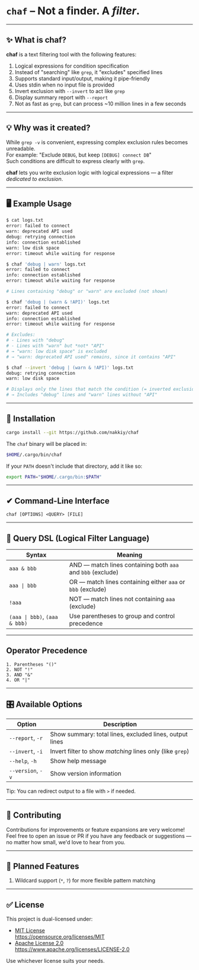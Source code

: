 # **`chaf`** – Not a finder. A *filter*.

---

## ✨ What is **chaf**?

**chaf** is a text filtering tool with the following features:

1. Logical expressions for condition specification  
1. Instead of "searching" like `grep`, it "excludes" specified lines  
1. Supports standard input/output, making it pipe-friendly  
1. Uses stdin when no input file is provided  
1. Invert exclusion with `--invert` to act like `grep`  
1. Display summary report with `--report`  
1. Not as fast as `grep`, but can process ~10 million lines in a few seconds  

---

## 💡 Why was it created?

While `grep -v` is convenient, expressing complex exclusion rules becomes unreadable.  
For example: "Exclude `DEBUG`, but keep `[DEBUG] connect DB`"  
Such conditions are difficult to express clearly with `grep`.

**chaf** lets you write exclusion logic with logical expressions — a filter *dedicated to exclusion*.  

---

## 🖥️ Example Usage

```bash
$ cat logs.txt
error: failed to connect
warn: deprecated API used
debug: retrying connection
info: connection established
warn: low disk space
error: timeout while waiting for response

$ chaf 'debug | warn' logs.txt
error: failed to connect
info: connection established
error: timeout while waiting for response

# Lines containing "debug" or "warn" are excluded (not shown)

$ chaf 'debug | (warn & !API)' logs.txt
error: failed to connect
warn: deprecated API used
info: connection established
error: timeout while waiting for response

# Excludes:
# - Lines with "debug"
# - Lines with "warn" but *not* "API"
# → "warn: low disk space" is excluded
# → "warn: deprecated API used" remains, since it contains "API"

$ chaf --invert 'debug | (warn & !API)' logs.txt
debug: retrying connection
warn: low disk space

# Displays only the lines that match the condition (= inverted exclusion)
# → Includes "debug" lines and "warn" lines without "API"
```

---

## 🚀 Installation

```bash
cargo install --git https://github.com/nakkiy/chaf
```

The `chaf` binary will be placed in:

```bash
$HOME/.cargo/bin/chaf
```

If your `PATH` doesn't include that directory, add it like so:

```bash
export PATH="$HOME/.cargo/bin:$PATH"
```

---

## ✔ Command-Line Interface

```
chaf [OPTIONS] <QUERY> [FILE]
```

---

## 📝 Query DSL (Logical Filter Language)

| Syntax                           | Meaning                                                       |
|----------------------------------|----------------------------------------------------------------|
| `aaa & bbb`                      | AND — match lines containing both `aaa` and `bbb` (exclude)   |
| `aaa \| bbb`                     | OR — match lines containing either `aaa` or `bbb` (exclude)   |
| `!aaa`                           | NOT — match lines not containing `aaa` (exclude)              |
| `(aaa \| bbb)`, `(aaa & bbb)`    | Use parentheses to group and control precedence               |

---

## Operator Precedence

```
1. Parentheses "()"
2. NOT "!"
3. AND "&"
4. OR "|"
```

---

## 🎛️ Available Options

| Option              | Description                                                        |
|---------------------|--------------------------------------------------------------------|
| `--report`, `-r`     | Show summary: total lines, excluded lines, output lines            |
| `--invert`, `-i`     | Invert filter to show *matching* lines only (like `grep`)         |
| `--help`, `-h`       | Show help message                                                  |
| `--version`, `-v`    | Show version information                                           |

Tip: You can redirect output to a file with `>` if needed.

---

## 🙌 Contributing

Contributions for improvements or feature expansions are very welcome!  
Feel free to open an issue or PR if you have any feedback or suggestions —  
no matter how small, we'd love to hear from you.

---

## 🔮 Planned Features

1. Wildcard support (`*`, `?`) for more flexible pattern matching

---

## ✅ License

This project is dual-licensed under:

- [MIT License](LICENSE-MIT)  
  https://opensource.org/licenses/MIT  
- [Apache License 2.0](LICENSE-APACHE)  
  https://www.apache.org/licenses/LICENSE-2.0  

Use whichever license suits your needs.
